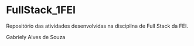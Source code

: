 # FullStack_1FEI
Repositório das atividades desenvolvidas na disciplina de Full Stack da FEI.

Gabriely Alves de Souza